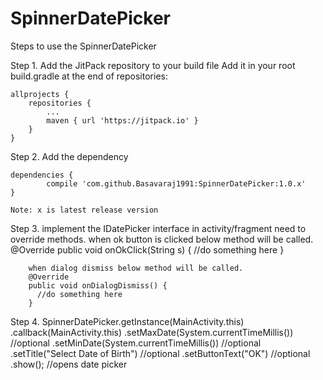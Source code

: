 # SpinnerDatePicker

Steps to use the SpinnerDatePicker 

Step 1. Add the JitPack repository to your build file
Add it in your root build.gradle at the end of repositories:

	allprojects {
		repositories {
			...
			maven { url 'https://jitpack.io' }
		}
	}
  
Step 2. Add the dependency

	dependencies {
	        compile 'com.github.Basavaraj1991:SpinnerDatePicker:1.0.x'
	}
	
	Note: x is latest release version

Step 3. implement the IDatePicker interface in activity/fragment
        need to override methods.
        when ok button is clicked  below method will be called.
        @Override
        public void onOkClick(String s) {
        //do something here
        }
        
        when dialog dismiss below method will be called.
        @Override
        public void onDialogDismiss() {
          //do something here
        }
  

Step 4. 
       SpinnerDatePicker.getInstance(MainActivity.this)
                        .callback(MainActivity.this)
                        .setMaxDate(System.currentTimeMillis())   //optional
                        .setMinDate(System.currentTimeMillis())   //optional
                        .setTitle("Select Date of Birth")         //optional
                        .setButtonText("OK")                      //optional
                        .show();                                  //opens date picker



